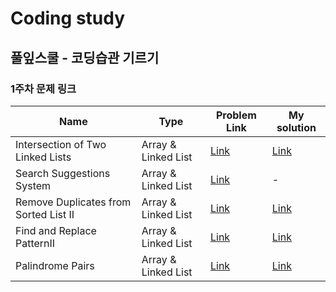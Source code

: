 # Coding study
## 풀잎스쿨 - 코딩습관 기르기
### 1주차 문제 링크
|Name|Type|Problem Link|My solution|
|---|---|---|---|
|Intersection of Two Linked Lists|Array & Linked List|[Link](https://leetcode.com/problems/intersection-of-two-linked-lists)|[Link](./modulabs/week1/Problem1.py)|
|Search Suggestions System|Array & Linked List|[Link](https://leetcode.com/problems/search-suggestions-system/)|-|
|Remove Duplicates from Sorted List II|Array & Linked List|[Link](https://leetcode.com/problems/remove-duplicates-from-sorted-list-ii/)|[Link](./modulabs/week1/Problem3.py)|
|Find and Replace PatternII|Array & Linked List|[Link](https://leetcode.com/problems/find-and-replace-pattern/)|[Link](./modulabs/week1/Problem4.py)|
|Palindrome Pairs|Array & Linked List|[Link](https://leetcode.com/problems/palindrome-pairs/)|[Link](./modulabs/week1/Problem5.py)|
<!-- 

- [Problem 3](https://leetcode.com/problems/remove-duplicates-from-sorted-list-ii/)
- [Problem 4](https://leetcode.com/problems/find-and-replace-pattern/)
- [Problem 5](https://leetcode.com/problems/palindrome-pairs/)

- [Week-1 soln.](./modulabs/week1)

### 2주차 문제 링크
- [Problem 1](https://leetcode.com/problems/implement-stack-using-queues/)
- [Problem 2](https://leetcode.com/problems/implement-queue-using-stacks/)
- [Problem 3](https://leetcode.com/problems/find-the-winner-of-the-circular-game/)
- [Problem 4](https://leetcode.com/problems/letter-combinations-of-a-phone-number/)
- [Problem 5](https://leetcode.com/problems/top-k-frequent-elements/)

- [Week2 soln.](./modulabs/week2)
 -->